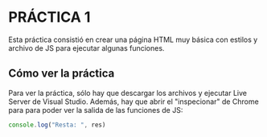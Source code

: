 # PRÁCTICA 1

Esta práctica consistió en crear una página HTML muy básica con estilos y archivo de JS para ejecutar algunas funciones.

## Cómo ver la práctica

Para ver la práctica, sólo hay que descargar los archivos y ejecutar Live Server de Visual Studio. Además, hay que abrir el "inspecionar" de Chrome para para poder ver la salida de las funciones de JS:

```JavaScript
console.log("Resta: ", res)
```